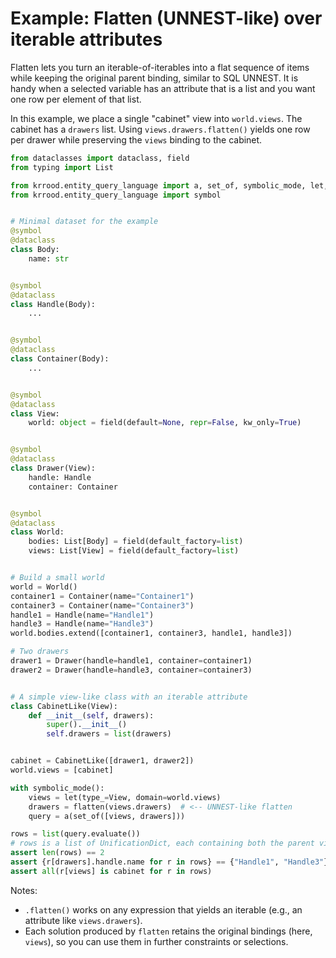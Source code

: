 # Example: Flatten (UNNEST-like) over iterable attributes

Flatten lets you turn an iterable-of-iterables into a flat sequence of items while keeping the original
parent binding, similar to SQL UNNEST. It is handy when a selected variable has an attribute that is a list and
you want one row per element of that list.

In this example, we place a single "cabinet" view into `world.views`. The cabinet has a `drawers` list. Using
`views.drawers.flatten()` yields one row per drawer while preserving the `views` binding to the cabinet.

```python
from dataclasses import dataclass, field
from typing import List

from krrood.entity_query_language import a, set_of, symbolic_mode, let, flatten
from krrood.entity_query_language import symbol


# Minimal dataset for the example
@symbol
@dataclass
class Body:
    name: str


@symbol
@dataclass
class Handle(Body):
    ...


@symbol
@dataclass
class Container(Body):
    ...


@symbol
@dataclass
class View:
    world: object = field(default=None, repr=False, kw_only=True)


@symbol
@dataclass
class Drawer(View):
    handle: Handle
    container: Container


@symbol
@dataclass
class World:
    bodies: List[Body] = field(default_factory=list)
    views: List[View] = field(default_factory=list)


# Build a small world
world = World()
container1 = Container(name="Container1")
container3 = Container(name="Container3")
handle1 = Handle(name="Handle1")
handle3 = Handle(name="Handle3")
world.bodies.extend([container1, container3, handle1, handle3])

# Two drawers
drawer1 = Drawer(handle=handle1, container=container1)
drawer2 = Drawer(handle=handle3, container=container3)


# A simple view-like class with an iterable attribute
class CabinetLike(View):
    def __init__(self, drawers):
        super().__init__()
        self.drawers = list(drawers)


cabinet = CabinetLike([drawer1, drawer2])
world.views = [cabinet]

with symbolic_mode():
    views = let(type_=View, domain=world.views)
    drawers = flatten(views.drawers)  # <-- UNNEST-like flatten
    query = a(set_of([views, drawers]))

rows = list(query.evaluate())
# rows is a list of UnificationDict, each containing both the parent view and one flattened drawer
assert len(rows) == 2
assert {r[drawers].handle.name for r in rows} == {"Handle1", "Handle3"}
assert all(r[views] is cabinet for r in rows)
```

Notes:
- `.flatten()` works on any expression that yields an iterable (e.g., an attribute like `views.drawers`).
- Each solution produced by `flatten` retains the original bindings (here, `views`), so you can use them in
  further constraints or selections.

